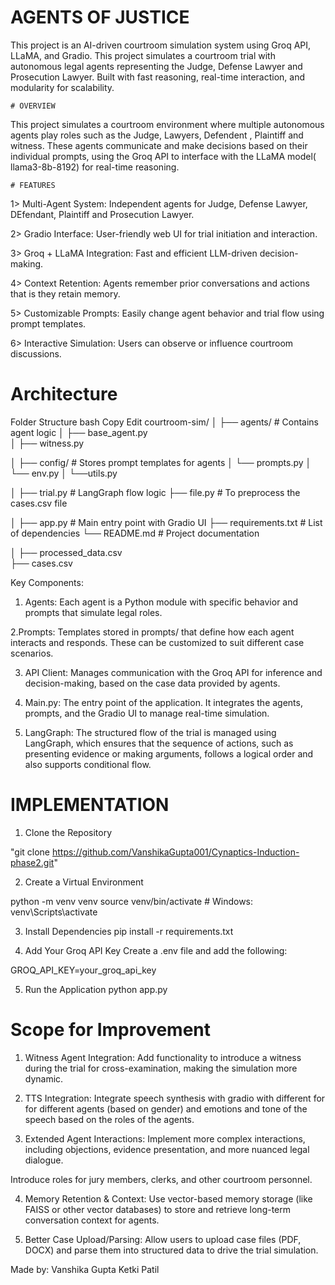 # AGENTS OF JUSTICE
This project is an AI-driven courtroom simulation system using Groq API, LLaMA, and Gradio. This project simulates a courtroom trial with autonomous legal agents representing the Judge, Defense Lawyer and Prosecution Lawyer. Built with fast reasoning, real-time interaction, and modularity for scalability.

    # OVERVIEW
This project simulates a courtroom environment where multiple autonomous agents play roles such as the Judge, Lawyers, Defendent , Plaintiff and witness. These agents communicate and make decisions based on their individual prompts, using the Groq API to interface with the LLaMA model( llama3-8b-8192) for real-time reasoning.

    # FEATURES
1> Multi-Agent System: Independent agents for Judge, Defense Lawyer, DEfendant, Plaintiff and Prosecution Lawyer.

2> Gradio Interface: User-friendly web UI for trial initiation and interaction.

3> Groq + LLaMA Integration: Fast and efficient LLM-driven decision-making.

4> Context Retention: Agents remember prior conversations and actions that is they retain memory.

5> Customizable Prompts: Easily change agent behavior and trial flow using prompt templates.

6> Interactive Simulation: Users can observe or influence courtroom discussions.

  #  Architecture
Folder Structure
bash
Copy
Edit
courtroom-sim/
│
├── agents/                      # Contains agent logic
│   ├── base_agent.py             
│   ├── witness.py           

│
├── config/                     # Stores prompt templates for agents
│   └── prompts.py
│   └── env.py
│   └──utils.py

│
├── trial.py                       # LangGraph flow logic
├── file.py                        # To preprocess the cases.csv file 

│
├── app.py                      # Main entry point with Gradio UI
├── requirements.txt             # List of dependencies
└── README.md                    # Project documentation

│
├── processed_data.csv            
├── cases.csv

  Key Components:
1. Agents: Each agent is a Python module with specific behavior and prompts that simulate legal roles.
   
2.Prompts: Templates stored in prompts/ that define how each agent interacts and responds. These can be customized to suit different case scenarios.

3. API Client: Manages communication with the Groq API for inference and decision-making, based on the case data provided by agents.

   
4. Main.py: The entry point of the application. It integrates the agents, prompts, and the Gradio UI to manage real-time simulation.
   
5. LangGraph: The structured flow of the trial is managed using LangGraph, which ensures that the sequence of actions, such as presenting evidence or making arguments, follows a logical 
   order and also supports conditional flow.


  # IMPLEMENTATION
1. Clone the Repository

"git clone https://github.com/VanshikaGupta001/Cynaptics-Induction-phase2.git"


2. Create a Virtual Environment

python -m venv venv
source venv/bin/activate  # Windows: venv\Scripts\activate

3. Install Dependencies
pip install -r requirements.txt


5. Add Your Groq API Key
Create a .env file and add the following:

GROQ_API_KEY=your_groq_api_key

5. Run the Application
python app.py


# Scope for Improvement
1. Witness Agent Integration:
Add functionality to introduce a witness during the trial for cross-examination, making the simulation more dynamic.

2. TTS Integration:
    Integrate speech synthesis with gradio with different for for different agents (based on gender) and emotions and tone of the speech based on the roles of the agents.

3. Extended Agent Interactions:
Implement more complex interactions, including objections, evidence presentation, and more nuanced legal dialogue.

Introduce roles for jury members, clerks, and other courtroom personnel.

4. Memory Retention & Context:
Use vector-based memory storage (like FAISS or other vector databases) to store and retrieve long-term conversation context for agents.

5. Better Case Upload/Parsing:
Allow users to upload case files (PDF, DOCX) and parse them into structured data to drive the trial simulation.

Made by:
Vanshika Gupta 
Ketki Patil
